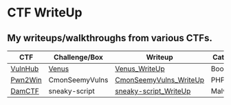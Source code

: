 # CTF WriteUp

My writeups/walkthroughs from various CTFs.
---

CTF|Challenge/Box|Writeup|Category
---|--------------|---|---
[VulnHub](https://www.vulnhub.com/)|[Venus](https://www.vulnhub.com/entry/the-planets-venus,705/)|[Venus_WriteUp](https://github.com/ab2pentest/ctfwriteups/blob/main/VulnHub/Venus.md)|Boot2Root
[Pwn2Win](https://pwn2.win/)|CmonSeemyVulns|[CmonSeemyVulns_WriteUp](https://github.com/ab2pentest/ctfwriteups/blob/main/Pwn2Win/CmonSeemyVulns.md)|PHP
[DamCTF](https://damctf.xyz/)|sneaky-script|[sneaky-script_WriteUp](https://github.com/ab2pentest/ctfwriteups/blob/main/DamCTF/sneaky-script.md)|Malware

